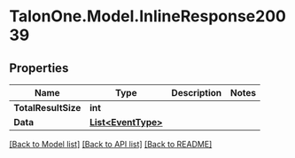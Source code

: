 # TalonOne.Model.InlineResponse20039
## Properties

Name | Type | Description | Notes
------------ | ------------- | ------------- | -------------
**TotalResultSize** | **int** |  | 
**Data** | [**List&lt;EventType&gt;**](EventType.md) |  | 

[[Back to Model list]](../README.md#documentation-for-models) [[Back to API list]](../README.md#documentation-for-api-endpoints) [[Back to README]](../README.md)

